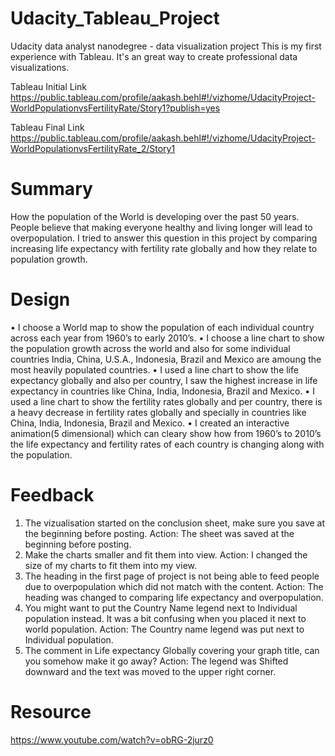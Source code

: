 # Udacity_Tableau_Project

Udacity data analyst nanodegree - data visualization project This is my first experience with Tableau. It's an great way to create professional data visualizations.

Tableau Initial Link 
https://public.tableau.com/profile/aakash.behl#!/vizhome/UdacityProject-WorldPopulationvsFertilityRate/Story1?publish=yes

Tableau Final Link 
https://public.tableau.com/profile/aakash.behl#!/vizhome/UdacityProject-WorldPopulationvsFertilityRate_2/Story1

# Summary
How the population of the World is developing over the past 50 years. People believe that making everyone healthy and living longer will lead to overpopulation. I tried to answer this question in this project by comparing increasing life expectancy with fertility rate globally and how they relate to population growth.
# Design
•	I choose a World map to show the population of each individual country across each year from 1960’s to early 2010’s.
•	I choose a line chart to show the population growth across the world and also for some individual countries India, China, U.S.A., Indonesia, Brazil and Mexico are amoung the most heavily populated countries.
•	I used a line chart to show the life expectancy globally and also per country, I saw the highest increase in life expectancy in countries like China, India, Indonesia, Brazil and Mexico.
•	I used a line chart to show the fertility rates globally and per country, there is a heavy decrease in fertility rates globally and specially in countries like China, India, Indonesia, Brazil and Mexico.
•	I created an interactive animation(5 dimensional) which can cleary show how from 1960’s to 2010’s the life expectancy and fertility rates of each country is changing along with the population.
# Feedback
1) The vizualisation started on the conclusion sheet, make sure you save at the beginning before posting.
Action: The sheet was saved at the beginning before posting.
2) Make the charts smaller and fit them into view.
Action: I changed the size of my charts to fit them into my view.
3) The heading in the first page of project is not being able to feed people due to overpopulation which did not match with the content.
Action: The heading was changed to comparing life expectancy and overpopulation.
4) You might want to put the Country Name legend next to Individual population instead. It was a bit confusing when you placed it next to world population.
Action: The Country name legend was put next to Individual population.
5) The comment in Life expectancy Globally covering your graph title, can you somehow make it go away?
Action: The legend was Shifted downward and the text was moved to the upper right corner.
# Resource
https://www.youtube.com/watch?v=obRG-2jurz0

